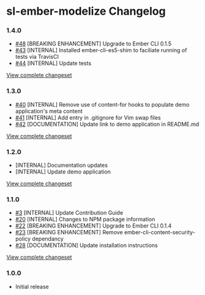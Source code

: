 # sl-ember-modelize Changelog

### 1.4.0

* [#48](https://github.com/softlayer/sl-ember-modelize/pull/48) [BREAKING ENHANCEMENT] Upgrade to Ember CLI 0.1.5
* [#43](https://github.com/softlayer/sl-ember-modelize/pull/43) [INTERNAL] Installed ember-cli-es5-shim to faciliate running of tests via TravisCI
* [#44](https://github.com/softlayer/sl-ember-modelize/pull/44) [INTERNAL] Update tests

[View complete changeset](https://github.com/softlayer/sl-ember-modelize/compare/v1.3.0...v1.4.0)

### 1.3.0

* [#40](https://github.com/softlayer/sl-ember-modelize/pull/40) [INTERNAL] Remove use of content-for hooks to populate demo application's meta content
* [#41](https://github.com/softlayer/sl-ember-modelize/pull/41) [INTERNAL] Add entry in .gitignore for Vim swap files
* [#42](https://github.com/softlayer/sl-ember-modelize/pull/42) [DOCUMENTATION] Update link to demo application in README.md

[View complete changeset](https://github.com/softlayer/sl-ember-modelize/compare/v1.2.0...v1.3.0)

### 1.2.0

* [INTERNAL] Documentation updates
* [INTERNAL] Update demo application

[View complete changeset](https://github.com/softlayer/sl-ember-modelize/compare/v1.1.0...v1.2.0)

### 1.1.0

* [#3](https://github.com/softlayer/sl-ember-modelize/pull/3) [INTERNAL] Update Contribution Guide
* [#20](https://github.com/softlayer/sl-ember-modelize/pull/20) [INTERNAL] Changes to NPM package information
* [#22](https://github.com/softlayer/sl-ember-modelize/pull/22) [BREAKING ENHANCEMENT] Upgrade to Ember CLI 0.1.4
* [#23](https://github.com/softlayer/sl-ember-modelize/pull/23) [BREAKING ENHANCEMENT] Remove ember-cli-content-security-policy dependancy
* [#28](https://github.com/softlayer/sl-ember-modelize/pull/28) [DOCUMENTATION] Update installation instructions

[View complete changeset](https://github.com/softlayer/sl-ember-modelize/compare/v1.0.0...v1.1.0)

### 1.0.0

* Initial release